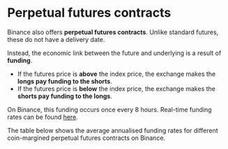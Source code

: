 # Perpetual futures contracts

Binance also offers **perpetual futures contracts**. Unlike standard futures, these do not have a delivery date.

Instead, the economic link between the future and underlying is a result of **funding**.

-   If the futures price is **above** the index price, the exchange makes the **longs pay funding to the shorts**.
-   If the futures price is **below** the index price, the exchange makes the **shorts pay funding to the longs**.

On Binance, this funding occurs once every 8 hours. Real-time funding rates can be found [here](https://www.binance.com/en/futures/funding-history/quarterly/0).

The table below shows the average annualised funding rates for different coin-margined perpetual futures contracts on Binance.
